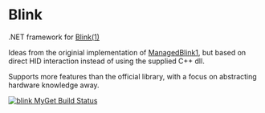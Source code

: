 Blink
=====

.NET framework for [Blink(1)](http://thingm.com/products/blink-1.html)

Ideas from the originial implementation of [ManagedBlink1](https://github.com/todbot/blink1/), but based on direct HID interaction instead of using the supplied C++ dll.

Supports more features than the official library, with a focus on abstracting hardware knowledge away.

[![blink MyGet Build Status](https://www.myget.org/BuildSource/Badge/blink?identifier=2f43f002-a289-49fc-ad99-03df401f5ce7)](https://www.myget.org/)
